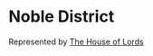 # Noble District

Represented by [The House of Lords](../../People/The%20House%20of%20Lords/index.md)